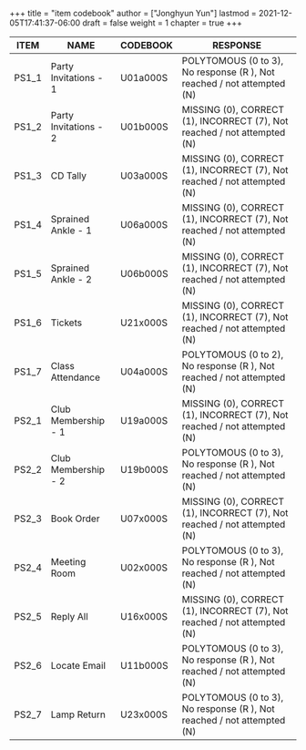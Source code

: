 +++
title = "item codebook"
author = ["Jonghyun Yun"]
lastmod = 2021-12-05T17:41:37-06:00
draft = false
weight = 1
chapter = true
+++

| ITEM   | NAME                  | CODEBOOK | RESPONSE                                                                 |
|--------|-----------------------|----------|--------------------------------------------------------------------------|
| PS1\_1 | Party Invitations - 1 | U01a000S | POLYTOMOUS (0 to 3), No response (R ), Not reached / not attempted (N)   |
| PS1\_2 | Party Invitations - 2 | U01b000S | MISSING (0), CORRECT (1), INCORRECT (7), Not reached / not attempted (N) |
| PS1\_3 | CD Tally              | U03a000S | MISSING (0), CORRECT (1), INCORRECT (7), Not reached / not attempted (N) |
| PS1\_4 | Sprained Ankle - 1    | U06a000S | MISSING (0), CORRECT (1), INCORRECT (7), Not reached / not attempted (N) |
| PS1\_5 | Sprained Ankle - 2    | U06b000S | MISSING (0), CORRECT (1), INCORRECT (7), Not reached / not attempted (N) |
| PS1\_6 | Tickets               | U21x000S | MISSING (0), CORRECT (1), INCORRECT (7), Not reached / not attempted (N) |
| PS1\_7 | Class Attendance      | U04a000S | POLYTOMOUS (0 to 2), No response (R ), Not reached / not attempted (N)   |
| PS2\_1 | Club Membership - 1   | U19a000S | MISSING (0), CORRECT (1), INCORRECT (7), Not reached / not attempted (N) |
| PS2\_2 | Club Membership - 2   | U19b000S | POLYTOMOUS (0 to 3), No response (R ), Not reached / not attempted (N)   |
| PS2\_3 | Book Order            | U07x000S | MISSING (0), CORRECT (1), INCORRECT (7), Not reached / not attempted (N) |
| PS2\_4 | Meeting Room          | U02x000S | POLYTOMOUS (0 to 3), No response (R ), Not reached / not attempted (N)   |
| PS2\_5 | Reply All             | U16x000S | MISSING (0), CORRECT (1), INCORRECT (7), Not reached / not attempted (N) |
| PS2\_6 | Locate Email          | U11b000S | POLYTOMOUS (0 to 3), No response (R ), Not reached / not attempted (N)   |
| PS2\_7 | Lamp Return           | U23x000S | POLYTOMOUS (0 to 3), No response (R ), Not reached / not attempted (N)   |

